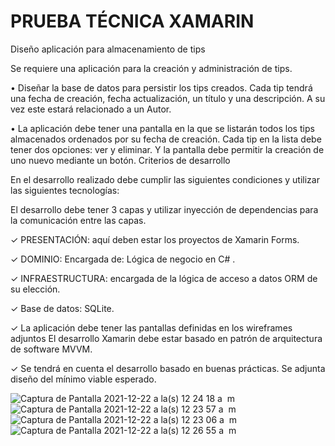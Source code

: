 # PRUEBA TÉCNICA XAMARIN
Diseño aplicación para almacenamiento de tips

Se requiere una aplicación para la creación y administración de tips.

• Diseñar la base de datos para persistir los tips creados. Cada tip tendrá una fecha de creación, fecha actualización, un título y una descripción. A su vez este estará relacionado a un Autor.

• La aplicación debe tener una pantalla en la que se listarán todos los tips almacenados ordenados por su fecha de creación. Cada tip en la lista debe tener dos opciones: ver y eliminar. Y la pantalla debe permitir la creación de uno nuevo mediante un botón.
Criterios de desarrollo

En el desarrollo realizado debe cumplir las siguientes condiciones y utilizar las siguientes tecnologías:

El desarrollo debe tener 3 capas y utilizar inyección de dependencias para la comunicación entre las capas.

✓ PRESENTACIÓN: aquí deben estar los proyectos de Xamarin Forms.

✓ DOMINIO: Encargada de: Lógica de negocio en C# .

✓ INFRAESTRUCTURA: encargada de la lógica de acceso a datos ORM de su elección.

✓ Base de datos: SQLite.

✓ La aplicación debe tener las pantallas definidas en los wireframes adjuntos El desarrollo Xamarin debe estar basado en patrón de arquitectura de software MVVM. 

✓ Se tendrá en cuenta el desarrollo basado en buenas prácticas.
 Se adjunta diseño del mínimo viable esperado.
 
 ![Captura de Pantalla 2021-12-22 a la(s) 12 24 18 a  m](https://user-images.githubusercontent.com/35405789/147035342-97b626d2-0d77-4d09-bcdb-a8849036941e.png)![Captura de Pantalla 2021-12-22 a la(s) 12 23 57 a  m](https://user-images.githubusercontent.com/35405789/147035358-938f09fc-167c-4b57-857c-1ff663806391.png)![Captura de Pantalla 2021-12-22 a la(s) 12 23 06 a  m](https://user-images.githubusercontent.com/35405789/147035371-5bd505da-b4c3-42f0-a3f4-286fccfcd6d2.png)![Captura de Pantalla 2021-12-22 a la(s) 12 26 55 a  m](https://user-images.githubusercontent.com/35405789/147035549-284c07ea-793e-4fd5-aa11-713e3eb939f3.png)

 

